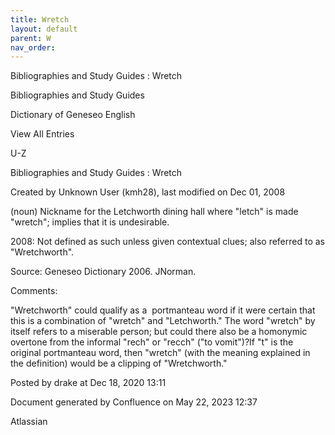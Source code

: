 ```yaml
---
title: Wretch
layout: default
parent: W
nav_order:
---
```


Bibliographies and Study Guides : Wretch

Bibliographies and Study Guides

Dictionary of Geneseo English

View All Entries

U-Z

Bibliographies and Study Guides : Wretch

Created by  Unknown User (kmh28), last modified on Dec 01, 2008

(noun) Nickname for the Letchworth dining hall where &quot;letch&quot; is made &quot;wretch&quot;; implies that it is undesirable.

2008: Not defined as such unless given contextual clues; also referred to as &quot;Wretchworth&quot;.

Source: Geneseo Dictionary 2006. JNorman. 

Comments:

&quot;Wretchworth&quot; could qualify as a  portmanteau word if it were certain that this is a combination of &quot;wretch&quot; and &quot;Letchworth.&quot; The word &quot;wretch&quot; by itself refers to a miserable person; but could there also be a homonymic overtone from the informal &quot;rech&quot; or &quot;recch&quot; (&quot;to vomit&quot;)?If &quot;t&quot; is the original portmanteau word, then &quot;wretch&quot; (with the meaning explained in the definition) would be a clipping of &quot;Wretchworth.&quot;

Posted by drake at Dec 18, 2020 13:11

Document generated by Confluence on May 22, 2023 12:37

Atlassian
